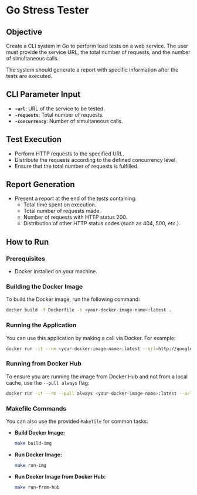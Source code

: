 # Go Stress Tester

## Objective

Create a CLI system in Go to perform load tests on a web service. The user must provide the service URL, the total number of requests, and the number of simultaneous calls.

The system should generate a report with specific information after the tests are executed.

## CLI Parameter Input

- **`-url`**: URL of the service to be tested.
- **`-requests`**: Total number of requests.
- **`-concurrency`**: Number of simultaneous calls.

## Test Execution

- Perform HTTP requests to the specified URL.
- Distribute the requests according to the defined concurrency level.
- Ensure that the total number of requests is fulfilled.

## Report Generation

- Present a report at the end of the tests containing:
    - Total time spent on execution.
    - Total number of requests made.
    - Number of requests with HTTP status 200.
    - Distribution of other HTTP status codes (such as 404, 500, etc.).

## How to Run

### Prerequisites

- Docker installed on your machine.

### Building the Docker Image

To build the Docker image, run the following command:

```sh
docker build -f Dockerfile -t <your-docker-image-name>:latest .
```

### Running the Application

You can use this application by making a call via Docker. For example:

```sh
docker run -it --rm <your-docker-image-name>:latest --url=http://google.com --requests=1000 --concurrency=10
```

### Running from Docker Hub

To ensure you are running the image from Docker Hub and not from a local cache, use the `--pull always` flag:

```sh
docker run -it --rm --pull always <your-docker-image-name>:latest --url=http://google.com --requests=1000 --concurrency=10
```

### Makefile Commands

You can also use the provided `Makefile` for common tasks:

- **Build Docker Image:**

  ```sh
  make build-img
  ```

- **Run Docker Image:**

  ```sh
  make run-img
  ```

- **Run Docker Image from Docker Hub:**

  ```sh
  make run-from-hub
  ```
